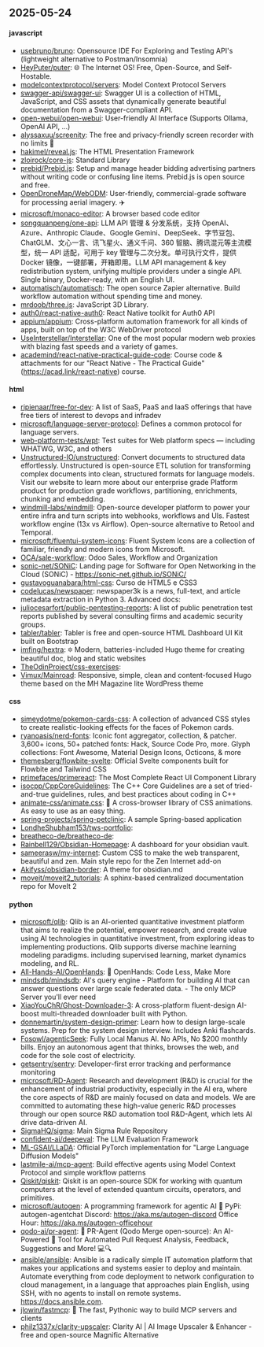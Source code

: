 ## 2025-05-24

#### javascript
* [usebruno/bruno](https://github.com/usebruno/bruno): Opensource IDE For Exploring and Testing API's (lightweight alternative to Postman/Insomnia)
* [HeyPuter/puter](https://github.com/HeyPuter/puter): 🌐 The Internet OS! Free, Open-Source, and Self-Hostable.
* [modelcontextprotocol/servers](https://github.com/modelcontextprotocol/servers): Model Context Protocol Servers
* [swagger-api/swagger-ui](https://github.com/swagger-api/swagger-ui): Swagger UI is a collection of HTML, JavaScript, and CSS assets that dynamically generate beautiful documentation from a Swagger-compliant API.
* [open-webui/open-webui](https://github.com/open-webui/open-webui): User-friendly AI Interface (Supports Ollama, OpenAI API, ...)
* [alyssaxuu/screenity](https://github.com/alyssaxuu/screenity): The free and privacy-friendly screen recorder with no limits 🎥
* [hakimel/reveal.js](https://github.com/hakimel/reveal.js): The HTML Presentation Framework
* [zloirock/core-js](https://github.com/zloirock/core-js): Standard Library
* [prebid/Prebid.js](https://github.com/prebid/Prebid.js): Setup and manage header bidding advertising partners without writing code or confusing line items. Prebid.js is open source and free.
* [OpenDroneMap/WebODM](https://github.com/OpenDroneMap/WebODM): User-friendly, commercial-grade software for processing aerial imagery. ✈️
* [microsoft/monaco-editor](https://github.com/microsoft/monaco-editor): A browser based code editor
* [songquanpeng/one-api](https://github.com/songquanpeng/one-api): LLM API 管理 & 分发系统，支持 OpenAI、Azure、Anthropic Claude、Google Gemini、DeepSeek、字节豆包、ChatGLM、文心一言、讯飞星火、通义千问、360 智脑、腾讯混元等主流模型，统一 API 适配，可用于 key 管理与二次分发。单可执行文件，提供 Docker 镜像，一键部署，开箱即用。LLM API management & key redistribution system, unifying multiple providers under a single API. Single binary, Docker-ready, with an English UI.
* [automatisch/automatisch](https://github.com/automatisch/automatisch): The open source Zapier alternative. Build workflow automation without spending time and money.
* [mrdoob/three.js](https://github.com/mrdoob/three.js): JavaScript 3D Library.
* [auth0/react-native-auth0](https://github.com/auth0/react-native-auth0): React Native toolkit for Auth0 API
* [appium/appium](https://github.com/appium/appium): Cross-platform automation framework for all kinds of apps, built on top of the W3C WebDriver protocol
* [UseInterstellar/Interstellar](https://github.com/UseInterstellar/Interstellar): One of the most popular modern web proxies with blazing fast speeds and a variety of games.
* [academind/react-native-practical-guide-code](https://github.com/academind/react-native-practical-guide-code): Course code & attachments for our "React Native - The Practical Guide" (https://acad.link/react-native) course.

#### html
* [ripienaar/free-for-dev](https://github.com/ripienaar/free-for-dev): A list of SaaS, PaaS and IaaS offerings that have free tiers of interest to devops and infradev
* [microsoft/language-server-protocol](https://github.com/microsoft/language-server-protocol): Defines a common protocol for language servers.
* [web-platform-tests/wpt](https://github.com/web-platform-tests/wpt): Test suites for Web platform specs — including WHATWG, W3C, and others
* [Unstructured-IO/unstructured](https://github.com/Unstructured-IO/unstructured): Convert documents to structured data effortlessly. Unstructured is open-source ETL solution for transforming complex documents into clean, structured formats for language models. Visit our website to learn more about our enterprise grade Platform product for production grade workflows, partitioning, enrichments, chunking and embedding.
* [windmill-labs/windmill](https://github.com/windmill-labs/windmill): Open-source developer platform to power your entire infra and turn scripts into webhooks, workflows and UIs. Fastest workflow engine (13x vs Airflow). Open-source alternative to Retool and Temporal.
* [microsoft/fluentui-system-icons](https://github.com/microsoft/fluentui-system-icons): Fluent System Icons are a collection of familiar, friendly and modern icons from Microsoft.
* [OCA/sale-workflow](https://github.com/OCA/sale-workflow): Odoo Sales, Workflow and Organization
* [sonic-net/SONiC](https://github.com/sonic-net/SONiC): Landing page for Software for Open Networking in the Cloud (SONiC) - https://sonic-net.github.io/SONiC/
* [gustavoguanabara/html-css](https://github.com/gustavoguanabara/html-css): Curso de HTML5 e CSS3
* [codelucas/newspaper](https://github.com/codelucas/newspaper): newspaper3k is a news, full-text, and article metadata extraction in Python 3. Advanced docs:
* [juliocesarfort/public-pentesting-reports](https://github.com/juliocesarfort/public-pentesting-reports): A list of public penetration test reports published by several consulting firms and academic security groups.
* [tabler/tabler](https://github.com/tabler/tabler): Tabler is free and open-source HTML Dashboard UI Kit built on Bootstrap
* [imfing/hextra](https://github.com/imfing/hextra): 🔯 Modern, batteries-included Hugo theme for creating beautiful doc, blog and static websites
* [TheOdinProject/css-exercises](https://github.com/TheOdinProject/css-exercises): 
* [Vimux/Mainroad](https://github.com/Vimux/Mainroad): Responsive, simple, clean and content-focused Hugo theme based on the MH Magazine lite WordPress theme

#### css
* [simeydotme/pokemon-cards-css](https://github.com/simeydotme/pokemon-cards-css): A collection of advanced CSS styles to create realistic-looking effects for the faces of Pokemon cards.
* [ryanoasis/nerd-fonts](https://github.com/ryanoasis/nerd-fonts): Iconic font aggregator, collection, & patcher. 3,600+ icons, 50+ patched fonts: Hack, Source Code Pro, more. Glyph collections: Font Awesome, Material Design Icons, Octicons, & more
* [themesberg/flowbite-svelte](https://github.com/themesberg/flowbite-svelte): Official Svelte components built for Flowbite and Tailwind CSS
* [primefaces/primereact](https://github.com/primefaces/primereact): The Most Complete React UI Component Library
* [isocpp/CppCoreGuidelines](https://github.com/isocpp/CppCoreGuidelines): The C++ Core Guidelines are a set of tried-and-true guidelines, rules, and best practices about coding in C++
* [animate-css/animate.css](https://github.com/animate-css/animate.css): 🍿 A cross-browser library of CSS animations. As easy to use as an easy thing.
* [spring-projects/spring-petclinic](https://github.com/spring-projects/spring-petclinic): A sample Spring-based application
* [LondheShubham153/tws-portfolio](https://github.com/LondheShubham153/tws-portfolio): 
* [breatheco-de/breatheco-de](https://github.com/breatheco-de/breatheco-de): 
* [Rainbell129/Obsidian-Homepage](https://github.com/Rainbell129/Obsidian-Homepage): A dashboard for your obsidian vault.
* [sameerasw/my-internet](https://github.com/sameerasw/my-internet): Custom CSS to make the web transparent, beautiful and zen. Main style repo for the Zen Internet add-on
* [Akifyss/obsidian-border](https://github.com/Akifyss/obsidian-border): A theme for obsidian.md
* [moveit/moveit2_tutorials](https://github.com/moveit/moveit2_tutorials): A sphinx-based centralized documentation repo for MoveIt 2

#### python
* [microsoft/qlib](https://github.com/microsoft/qlib): Qlib is an AI-oriented quantitative investment platform that aims to realize the potential, empower research, and create value using AI technologies in quantitative investment, from exploring ideas to implementing productions. Qlib supports diverse machine learning modeling paradigms. including supervised learning, market dynamics modeling, and RL.
* [All-Hands-AI/OpenHands](https://github.com/All-Hands-AI/OpenHands): 🙌 OpenHands: Code Less, Make More
* [mindsdb/mindsdb](https://github.com/mindsdb/mindsdb): AI's query engine - Platform for building AI that can answer questions over large scale federated data. - The only MCP Server you'll ever need
* [XiaoYouChR/Ghost-Downloader-3](https://github.com/XiaoYouChR/Ghost-Downloader-3): A cross-platform fluent-design AI-boost multi-threaded downloader built with Python.
* [donnemartin/system-design-primer](https://github.com/donnemartin/system-design-primer): Learn how to design large-scale systems. Prep for the system design interview. Includes Anki flashcards.
* [Fosowl/agenticSeek](https://github.com/Fosowl/agenticSeek): Fully Local Manus AI. No APIs, No $200 monthly bills. Enjoy an autonomous agent that thinks, browses the web, and code for the sole cost of electricity.
* [getsentry/sentry](https://github.com/getsentry/sentry): Developer-first error tracking and performance monitoring
* [microsoft/RD-Agent](https://github.com/microsoft/RD-Agent): Research and development (R&D) is crucial for the enhancement of industrial productivity, especially in the AI era, where the core aspects of R&D are mainly focused on data and models. We are committed to automating these high-value generic R&D processes through our open source R&D automation tool R&D-Agent, which lets AI drive data-driven AI.
* [SigmaHQ/sigma](https://github.com/SigmaHQ/sigma): Main Sigma Rule Repository
* [confident-ai/deepeval](https://github.com/confident-ai/deepeval): The LLM Evaluation Framework
* [ML-GSAI/LLaDA](https://github.com/ML-GSAI/LLaDA): Official PyTorch implementation for "Large Language Diffusion Models"
* [lastmile-ai/mcp-agent](https://github.com/lastmile-ai/mcp-agent): Build effective agents using Model Context Protocol and simple workflow patterns
* [Qiskit/qiskit](https://github.com/Qiskit/qiskit): Qiskit is an open-source SDK for working with quantum computers at the level of extended quantum circuits, operators, and primitives.
* [microsoft/autogen](https://github.com/microsoft/autogen): A programming framework for agentic AI 🤖 PyPi: autogen-agentchat Discord: https://aka.ms/autogen-discord Office Hour: https://aka.ms/autogen-officehour
* [qodo-ai/pr-agent](https://github.com/qodo-ai/pr-agent): 🚀 PR-Agent (Qodo Merge open-source): An AI-Powered 🤖 Tool for Automated Pull Request Analysis, Feedback, Suggestions and More! 💻🔍
* [ansible/ansible](https://github.com/ansible/ansible): Ansible is a radically simple IT automation platform that makes your applications and systems easier to deploy and maintain. Automate everything from code deployment to network configuration to cloud management, in a language that approaches plain English, using SSH, with no agents to install on remote systems. https://docs.ansible.com.
* [jlowin/fastmcp](https://github.com/jlowin/fastmcp): 🚀 The fast, Pythonic way to build MCP servers and clients
* [philz1337x/clarity-upscaler](https://github.com/philz1337x/clarity-upscaler): Clarity AI | AI Image Upscaler & Enhancer - free and open-source Magnific Alternative
